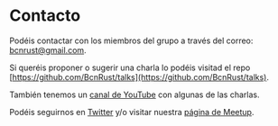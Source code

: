 # Contacto

Podéis contactar con los miembros del grupo a través del correo: [bcnrust@gmail.com](mailto:bcnrust@gmail.com).

Si queréis proponer o sugerir una charla lo podéis visitad el repo [https://github.com/BcnRust/talks](https://github.com/BcnRust/talks).

También tenemos un [canal de YouTube](https://www.youtube.com/channel/UCSAvqBukLngTP0PWdJt9NzA) con algunas de las charlas.

Podéis seguirnos en [Twitter](https://twitter.com/bcnrust) y/o visitar nuestra [página de Meetup](https://www.meetup.com/es-ES/BcnRust/).
